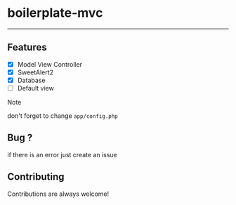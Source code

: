 # boilerplate-mvc
----------

## Features

- [x] Model View Controller
- [x] SweetAlert2
- [x] Database
- [ ] Default view

> [!NOTE]  
> don't forget to change `app/config.php`

## Bug ?

if there is an error just create an issue

## Contributing

Contributions are always welcome!
